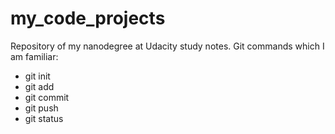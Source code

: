 # my_code_projects
Repository of my nanodegree at Udacity study notes.
Git commands which I am familiar:
- git init
- git add
- git commit
- git push
- git status